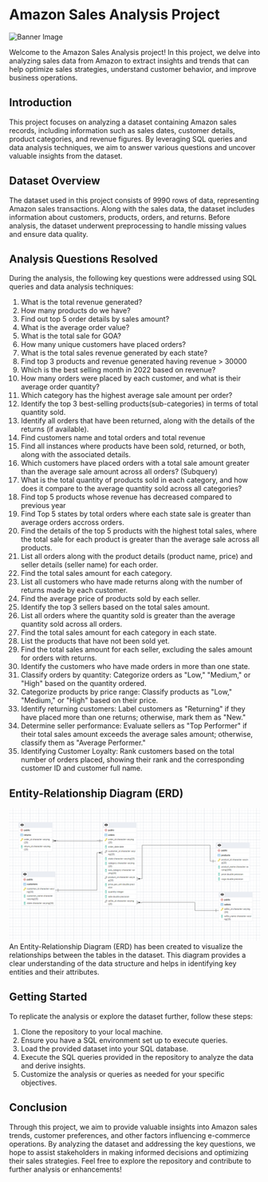 # Amazon Sales Analysis Project
![Banner Image](https://www.pymnts.com/wp-content/uploads/2017/09/amazon-India.jpg?w=620)

Welcome to the Amazon Sales Analysis project! In this project, we delve into analyzing sales
data from Amazon to extract insights and trends that can help optimize sales strategies,
understand customer behavior, and improve business operations.
## Introduction
This project focuses on analyzing a dataset containing Amazon sales records, including
information such as sales dates, customer details, product categories, and revenue figures. By
leveraging SQL queries and data analysis techniques, we aim to answer various questions and
uncover valuable insights from the dataset.
## Dataset Overview
The dataset used in this project consists of 9990 rows of data, representing Amazon
sales transactions. Along with the sales data, the dataset includes information about customers,
products, orders, and returns. Before analysis, the dataset underwent preprocessing to handle
missing values and ensure data quality.
## Analysis Questions Resolved
During the analysis, the following key questions were addressed using SQL queries and data
analysis techniques:
1. What is the total revenue generated?
2. How many products do we have?
3. Find out top 5 order details by sales amount?
4. What is the average order value?
5. What is the total sale for GOA?
6. How many unique customers have placed orders?
7. What is the total sales revenue generated by each state?
8. Find top 3 products and revenue generated having revenue > 30000
9. Which is the best selling month in 2022 based on revenue?
10. How many orders were placed by each customer, and what is their average order quantity?
11. Which category has the highest average sale amount per order?
12. Identify the top 3 best-selling products(sub-categories) in terms of total quantity sold.
13. Identify all orders that have been returned, along with the details of the returns (if available).
14. Find customers name and total orders and total revenue
15. Find all instances where products have been sold, returned, or both, along with the associated details.
16. Which customers have placed orders with a total sale amount greater than the average sale amount across all orders? (Subquery)
17. What is the total quantity of products sold in each category, and how does it compare to the average quantity sold across all categories?
18. Find top 5 products whose revenue has decreased compared to previous year
19. Find Top 5 states by total orders where each state sale is greater than average orders accross orders.
20. Find the details of the top 5 products with the highest total sales, where the total sale for each product is greater than the average sale across all products.
21. List all orders along with the product details (product name, price) and seller details (seller name) for each order.
22. Find the total sales amount for each category.
23. List all customers who have made returns along with the number of returns made by each customer.
24. Find the average price of products sold by each seller.
25. Identify the top 3 sellers based on the total sales amount.
26. List all orders where the quantity sold is greater than the average quantity sold across all orders.
27. Find the total sales amount for each category in each state.
28. List the products that have not been sold yet.
29. Find the total sales amount for each seller, excluding the sales amount for orders with returns.
30. Identify the customers who have made orders in more than one state.
31. Classify orders by quantity: Categorize orders as "Low," "Medium," or "High" based on the quantity ordered.
32. Categorize products by price range: Classify products as "Low," "Medium," or "High" based on their price.
33. Identify returning customers: Label customers as "Returning" if they have placed more than one returns; otherwise, mark them as "New."
34. Determine seller performance: Evaluate sellers as "Top Performer" if their total sales amount exceeds the average sales amount; otherwise, classify them as "Average Performer."
35. Identifying Customer Loyalty: Rank customers based on the total number of orders placed, showing their rank and the corresponding customer ID and customer full name.
## Entity-Relationship Diagram (ERD)
![ERD Image](https://github.com/shamili007/Amazon_sales_analysis/blob/main/ERD%20Database.png)
An Entity-Relationship Diagram (ERD) has been created to visualize the relationships between
the tables in the dataset. This diagram provides a clear understanding of the data structure and
helps in identifying key entities and their attributes.
## Getting Started
To replicate the analysis or explore the dataset further, follow these steps:
1. Clone the repository to your local machine.
2. Ensure you have a SQL environment set up to execute queries.
3. Load the provided dataset into your SQL database.
4. Execute the SQL queries provided in the repository to analyze the data and derive insights.
5. Customize the analysis or queries as needed for your specific objectives.
## Conclusion
Through this project, we aim to provide valuable insights into Amazon sales trends, customer
preferences, and other factors influencing e-commerce operations. By analyzing the dataset
and addressing the key questions, we hope to assist stakeholders in making informed decisions
and optimizing their sales strategies.
Feel free to explore the repository and contribute to further analysis or enhancements!
